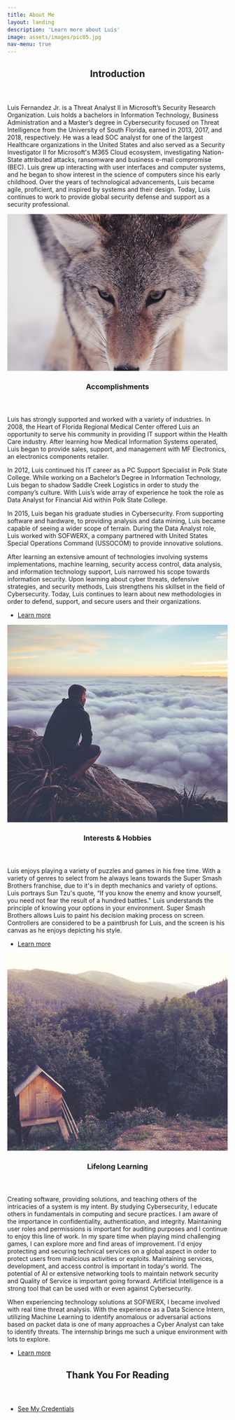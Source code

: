 ```yaml
---
title: About Me
layout: landing
description: 'Learn more about Luis'
image: assets/images/pic05.jpg
nav-menu: true
---
```


<!-- Main -->
<div id="main">

<!-- One -->
<section id="one">
	<div class="inner">
		<header class="major">
			<h2>Introduction</h2>
		</header>
		<p>Luis Fernandez Jr. is a Threat Analyst II in Microsoft’s Security Research Organization. Luis holds a bachelors in Information Technology, Business Administration and a Master’s degree in Cybersecurity focused on Threat Intelligence from the University of South Florida, earned in 2013, 2017, and 2018, respectively. He was a lead SOC analyst for one of the largest Healthcare organizations in the United States and also served as a Security Investigator II for Microsoft's M365 Cloud ecosystem, investigating Nation-State attributed attacks, ransomware and business e-mail compromise (BEC). Luis grew up interacting with user interfaces and computer systems, and he began to show interest in the science of computers since his early childhood. Over the years of technological advancements, Luis became agile, proficient, and inspired by systems and their design. Today, Luis continues to work to provide global security defense and support as a security professional.</p>
	</div>
</section>

<!-- Two -->
<section id="two" class="spotlights">
	<section>
		<a href="generic.html" class="image">
			<img src="assets/images/pic04.jpg" alt="" data-position="center center" />
		</a>
		<div class="content">
			<div class="inner">
				<header class="major">
					<h3>Accomplishments</h3>
				</header>
				<p>Luis has strongly supported and worked with a variety of industries. In 2008, the Heart of Florida Regional Medical Center offered Luis an opportunity to serve his community in providing IT support within the Health Care industry. After learning how Medical Information Systems operated, Luis began to provide sales, support, and management with MF Electronics, an electronics components retailer. </p>
				<p>In 2012, Luis continued his IT career as a PC Support Specialist in Polk State College. While working on a Bachelor’s Degree in Information Technology, Luis began to shadow Saddle Creek Logistics in order to study the company’s culture. With Luis’s wide array of experience he took the role as Data Analyst for Financial Aid within Polk State College. 
				</p>
				<p>In 2015, Luis began his graduate studies in Cybersecurity. From supporting software and hardware, to  providing analysis and data mining, Luis became capable of seeing a wider scope of terrain. During the Data Analyst role, Luis worked with SOFWERX, a company partnered with United States Special Operations Command (USSOCOM) to provide innovative solutions.
				</p>
				<p>After learning an extensive amount of technologies involving systems implementations, machine learning, security access control, data analysis, and information technology support, Luis narrowed his scope towards information security. Upon learning about cyber threats, defensive strategies, and security methods, Luis strengthens his skillset in the field of Cybersecurity. Today, Luis continues to learn about new methodologies in order to defend, support, and secure users and their organizations.
				</p>
				<ul class="actions">
					<li><a href="generic.html" class="button">Learn more</a></li>
				</ul>
			</div>
		</div>
	</section>
	<section>
		<a href="generic.html" class="image">
			<img src="assets/images/pic08.jpg" alt="" data-position="top center" />
		</a>
		<div class="content">
			<div class="inner">
				<header class="major">
					<h3>Interests & Hobbies</h3>
				</header>
				<p>Luis enjoys playing a variety of puzzles and games in his free time. With a variety of genres to select from he always leans towards the Super Smash Brothers franchise, due to it's in depth mechanics and variety of options. Luis portrays Sun Tzu's quote, “If you know the enemy and know yourself, you need not fear the result of a hundred battles." Luis understands the principle of knowing your options in your environment. Super Smash Brothers allows Luis to paint his decision making process on screen. Controllers are considered to be a paintbrush for Luis, and the screen is his canvas as he enjoys depicting his style.</p>
				<ul class="actions">
					<li><a href="generic.html" class="button">Learn more</a></li>
				</ul>
			</div>
		</div>
	</section>
	<section>
		<a href="generic.html" class="image">
			<img src="assets/images/pic10.jpg" alt="" data-position="25% 25%" />
		</a>
		<div class="content">
			<div class="inner">
				<header class="major">
					<h3>Lifelong Learning</h3>
				</header>
				<p>

<p>Creating software, providing solutions, and teaching others of the intricacies of a system is my intent. By studying Cybersecurity, I educate others in fundamentals in computing and secure practices. I am aware of the importance in confidentiality, authentication, and integrity. Maintaining user roles and permissions is important for auditing purposes and I continue to enjoy this line of work. In my spare time when playing mind challenging games, I can explore more and find areas of improvement. I'd enjoy protecting and securing technical services on a global aspect in order to protect users from malicious activities or exploits. Maintaining services, development, and access control is important in today's world.  The potential of AI or extensive networking tools to maintain network security and Quality of Service is important going forward. Artificial Intelligence is a strong tool that can be used with or even against Cybersecurity. </p>

<p>When experiencing technology solutions at SOFWERX, I became involved with real time threat analysis. With the experience as a Data Science Intern, utilizing Machine Learning to identify anomalous or adversarial actions based on packet data is one of many approaches a Cyber Analyst can take to identify threats. The internship brings me such a unique environment with lots to explore. </p></p>
				<ul class="actions">
					<li><a href="generic.html" class="button">Learn more</a></li>
				</ul>
			</div>
		</div>
	</section>
</section>

<!-- Three -->
<section id="three">
	<div class="inner">
		<header class="major">
			<h2>Thank You For Reading</h2>
		</header>
		<ul class="actions">
			<li><a href="generic.html" class="button next">See My Credentials</a></li>
		</ul>
	</div>
</section>

</div>
